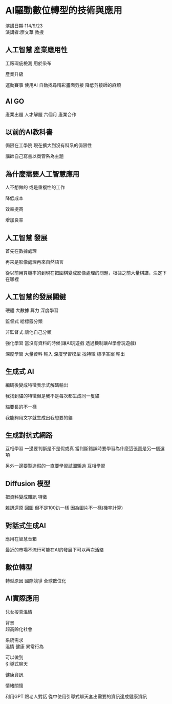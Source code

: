 # AI驅動數位轉型的技術與應用
演講日期:114/9/23\
演講者:廖文華 教授

## 人工智慧 產業應用性

工廠瑕疵檢測 用於染布

產業升級

運動賽事 使用AI 自動找尋精彩畫面剪接 降低剪接師的麻煩

## AI GO 
產業出題 人才解題 六個月 產業合作

## 以前的AI教科書 
侷限在工學院 現在擴大到沒有科系的侷限性 

講師自己寫書以商管系為主題

## 為什麼需要人工智慧應用 

人不想做的 或是重複性的工作

降低成本

效率提高

增加良率

## 人工智慧 發展

首先在數據處理

再來是影像處理再來自然語言

從以前用算機率的到現在把圍棋變成影像處理的問題，根據之前大量棋譜，決定下在哪裡

## 人工智慧的發展關鍵

硬體 大數據 算力 深度學習

監督式 給標籤分類

非監督式 讓他自己分類

強化學習 當沒有資料的時候(讓AI玩遊戲 透過機制讓AI學會玩遊戲)

深度學習 大量資料 輸入 深度學習模型 找特徵 標準答案 輸出

## 生成式 AI

編碼後變成特徵表示式解碼輸出

我找到貓的特徵但是我不是每次都生成同一隻貓

貓要長的不一樣

我能夠用文字就生成出我想要的貓

## 生成對抗式網路

互相學習 一邊要判斷是不是假或真 當判斷錯誤時要學習為什麼這張圖是另一個選項

另外一邊要製造假的一直要學習試圖騙過 互相學習

## Diffusion 模型

把資料變成雜訊 特徵

雜訊還原 回圖 但不是100趴一樣 因為圖片不一樣(機率計算)

## 對話式生成AI

應用在智慧音箱

最近的市場不流行可能在AI的發展下可以再次活絡

## 數位轉型
轉型原因 國際競爭 全球數位化

## AI實際應用

兒女擬真溫情

背景\
超高齡化社會

系統需求\
溫情 健康 異常行為

可以做到\
引導式聊天

健康資訊

情緒關懷 

利用GPT 跟老人對話 從中使用引導式聊天套出需要的資訊達成健康資訊
